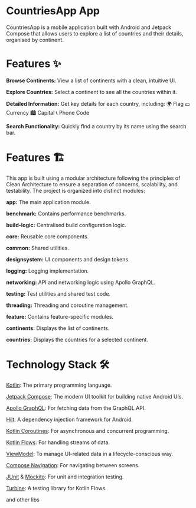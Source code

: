 CountriesApp App
==================
CountriesApp is a mobile application built with Android and Jetpack Compose that allows users to
explore a list of countries and their details, organised by continent.

# Features ✨ 
**Browse Continents:** View a list of continents with a clean, intuitive UI.

**Explore Countries:** Select a continent to see all the countries within it.

**Detailed Information:** Get key details for each country, including:
🌍 Flag
💵 Currency
🏙️ Capital
📞 Phone Code

**Search Functionality:** Quickly find a country by its name using the search bar.

# Features 🏗️ 
This app is built using a modular architecture following the principles of Clean Architecture to
ensure a separation of concerns, scalability, and testability. The project is organized into distinct modules:

**app:** The main application module.

**benchmark:** Contains performance benchmarks.

**build-logic:** Centralised build configuration logic.

**core:** Reusable core components.

**common:** Shared utilities.

**designsystem:** UI components and design tokens.

**logging:** Logging implementation.

**networking:** API and networking logic using Apollo GraphQL.

**testing:** Test utilities and shared test code.

**threading:** Threading and coroutine management.

**feature:** Contains feature-specific modules.

**continents:** Displays the list of continents.

**countries:** Displays the countries for a selected continent.

# Technology Stack 🛠️
[Kotlin](https://kotlinlang.org/): The primary programming language.

[Jetpack Compose](https://developer.android.com/compose): The modern UI toolkit for building native Android UIs.

[Apollo GraphQL](https://www.apollographql.com/): For fetching data from the GraphQL API.

[Hilt](https://developer.android.com/training/dependency-injection/hilt-android): A dependency injection framework for Android.

[Kotlin Coroutines](https://github.com/Kotlin/kotlinx.coroutines): For asynchronous and concurrent programming.

[Kotlin Flows](https://kotlinlang.org/docs/flow.html): For handling streams of data.

[ViewModel](https://developer.android.com/topic/libraries/architecture/viewmodel): To manage UI-related data in a lifecycle-conscious way.

[Compose Navigation](https://developer.android.com/develop/ui/compose/navigation): For navigating between screens.

[JUnit](https://github.com/junit-team/junit4) & [Mockito](https://github.com/mockito/mockito): For unit and integration testing.

[Turbine](https://github.com/cashapp/turbine): A testing library for Kotlin Flows.

and other libs